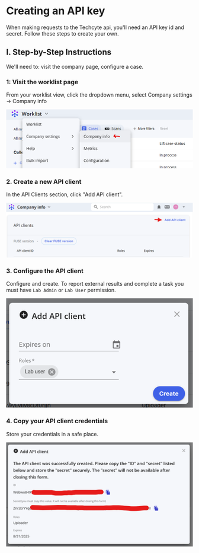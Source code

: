 # Creating an API key

When making requests to the Techcyte api, you'll need an API key id and secret. Follow these steps to create your own.

## I. Step-by-Step Instructions

We'll need to: visit the company page, configure a case.

### 1: Visit the worklist page

From your worklist view, click the dropdown menu, select Company settings -> Company info 

  ![](images/image1.png)  

### 2. Create a new API client

In the API Clients section, click "Add API client".

  ![](images/image2.png)

### 3. Configure the API client

Configure and create. To report external results and complete a task you must have `Lab Admin` or `Lab User` permission.

  ![](images/image3.png)

### 4. Copy your API client credentials

Store your credentials in a safe place.

  ![](images/image4.png)